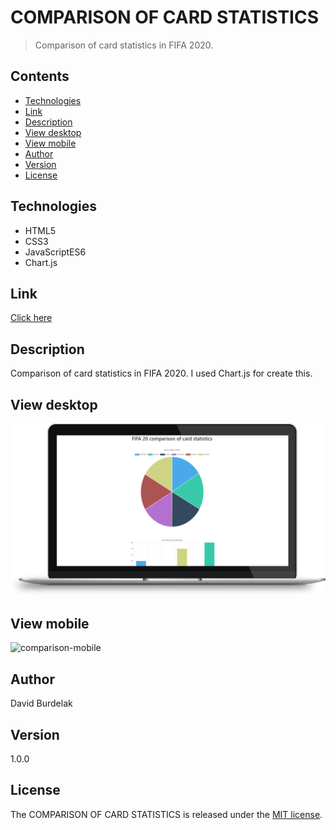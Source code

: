 # COMPARISON OF CARD STATISTICS

> Comparison of card statistics in FIFA 2020.

## Contents

- [Technologies](#technologies)
- [Link](#link)
- [Description](#description)
- [View desktop](#view-dekstop)
- [View mobile](#view-mobile)
- [Author](#author)
- [Version](#version)
- [License](#license)

## Technologies

- HTML5 
- CSS3 
- JavaScriptES6
- Chart.js

## Link

[Click here](https://davidburdelak.pl/comparison-cards-statistics/)

## Description

Comparison of card statistics in FIFA 2020. I used Chart.js for create this.

## View desktop
![comparison-dekstop](images/comparison_dekstop.png)

## View mobile

![comparison-mobile](images/comparison_mobile_mobile.png)

## Author

David Burdelak

## Version

1.0.0

## License

The COMPARISON OF CARD STATISTICS is released under the
[MIT license](https://opensource.org/licenses/MIT).
